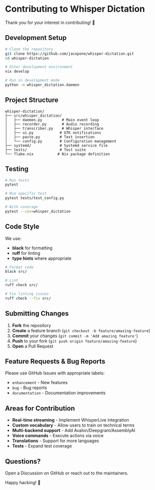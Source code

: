 # Contributing to Whisper Dictation

Thank you for your interest in contributing! 🎉

## Development Setup

```bash
# Clone the repository
git clone https://github.com/jacopone/whisper-dictation.git
cd whisper-dictation

# Enter development environment
nix develop

# Run in development mode
python -m whisper_dictation.daemon
```

## Project Structure

```
whisper-dictation/
├── src/whisper_dictation/
│   ├── daemon.py         # Main event loop
│   ├── recorder.py       # Audio recording
│   ├── transcriber.py    # Whisper interface
│   ├── ui.py            # GTK notifications
│   ├── paste.py         # Text insertion
│   └── config.py        # Configuration management
├── systemd/             # Systemd service file
├── tests/               # Test suite
└── flake.nix           # Nix package definition
```

## Testing

```bash
# Run tests
pytest

# Run specific test
pytest tests/test_config.py

# With coverage
pytest --cov=whisper_dictation
```

## Code Style

We use:
- **black** for formatting
- **ruff** for linting
- **type hints** where appropriate

```bash
# Format code
black src/

# Lint
ruff check src/

# Fix linting issues
ruff check --fix src/
```

## Submitting Changes

1. **Fork** the repository
2. **Create** a feature branch (`git checkout -b feature/amazing-feature`)
3. **Commit** your changes (`git commit -m 'Add amazing feature'`)
4. **Push** to your fork (`git push origin feature/amazing-feature`)
5. **Open** a Pull Request

## Feature Requests & Bug Reports

Please use GitHub Issues with appropriate labels:
- `enhancement` - New features
- `bug` - Bug reports
- `documentation` - Documentation improvements

## Areas for Contribution

- **Real-time streaming** - Implement WhisperLive integration
- **Custom vocabulary** - Allow users to train on technical terms
- **Multi-backend support** - Add Avalon/Deepgram/AssemblyAI
- **Voice commands** - Execute actions via voice
- **Translations** - Support for more languages
- **Tests** - Expand test coverage

## Questions?

Open a Discussion on GitHub or reach out to the maintainers.

Happy hacking! 🚀

